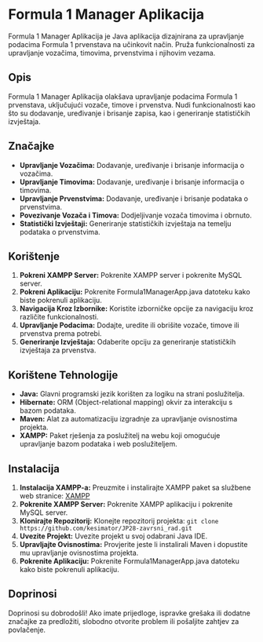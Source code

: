 # Formula 1 Manager Aplikacija

Formula 1 Manager Aplikacija je Java aplikacija dizajnirana za upravljanje podacima Formula 1 prvenstava na učinkovit način. Pruža funkcionalnosti za upravljanje vozačima, timovima, prvenstvima i njihovim vezama.

## Opis

Formula 1 Manager Aplikacija olakšava upravljanje podacima Formula 1 prvenstava, uključujući vozače, timove i prvenstva. Nudi funkcionalnosti kao što su dodavanje, uređivanje i brisanje zapisa, kao i generiranje statističkih izvještaja.

## Značajke

- **Upravljanje Vozačima:** Dodavanje, uređivanje i brisanje informacija o vozačima.
- **Upravljanje Timovima:** Dodavanje, uređivanje i brisanje informacija o timovima.
- **Upravljanje Prvenstvima:** Dodavanje, uređivanje i brisanje podataka o prvenstvima.
- **Povezivanje Vozača i Timova:** Dodjeljivanje vozača timovima i obrnuto.
- **Statistički Izvještaji:** Generiranje statističkih izvještaja na temelju podataka o prvenstvima.

## Korištenje

1. **Pokreni XAMPP Server:** Pokrenite XAMPP server i pokrenite MySQL server.
2. **Pokreni Aplikaciju:** Pokrenite Formula1ManagerApp.java datoteku kako biste pokrenuli aplikaciju.
3. **Navigacija Kroz Izbornike:** Koristite izborničke opcije za navigaciju kroz različite funkcionalnosti.
4. **Upravljanje Podacima:** Dodajte, uredite ili obrišite vozače, timove ili prvenstva prema potrebi.
5. **Generiranje Izvještaja:** Odaberite opciju za generiranje statističkih izvještaja za prvenstva.


## Korištene Tehnologije

- **Java:** Glavni programski jezik korišten za logiku na strani poslužitelja.
- **Hibernate:** ORM (Object-relational mapping) okvir za interakciju s bazom podataka.
- **Maven:** Alat za automatizaciju izgradnje za upravljanje ovisnostima projekta.
- **XAMPP:** Paket rješenja za poslužitelj na webu koji omogućuje upravljanje bazom podataka i web poslužiteljem.

## Instalacija

1. **Instalacija XAMPP-a:** Preuzmite i instalirajte XAMPP paket sa službene web stranice: [XAMPP](https://www.apachefriends.org/index.html)
2. **Pokrenite XAMPP Server:** Pokrenite XAMPP aplikaciju i pokrenite MySQL server.
3. **Klonirajte Repozitorij:** Klonejte repozitorij projekta: `git clone https://github.com/kesimator/JP28-zavrsni_rad.git`
4. **Uvezite Projekt:** Uvezite projekt u svoj odabrani Java IDE.
5. **Upravljajte Ovisnostima:** Provjerite jeste li instalirali Maven i dopustite mu upravljanje ovisnostima projekta.
6. **Pokrenite Aplikaciju:** Pokrenite Formula1ManagerApp.java datoteku kako biste pokrenuli aplikaciju.

## Doprinosi

Doprinosi su dobrodošli! Ako imate prijedloge, ispravke grešaka ili dodatne značajke za predložiti, slobodno otvorite problem ili pošaljite zahtjev za povlačenje.
